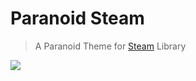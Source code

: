 # Paranoid Steam
> A Paranoid Theme for [Steam](https://store.steampowered.com) Library

![](https://i.imgur.com/6rPk9f4.png)
